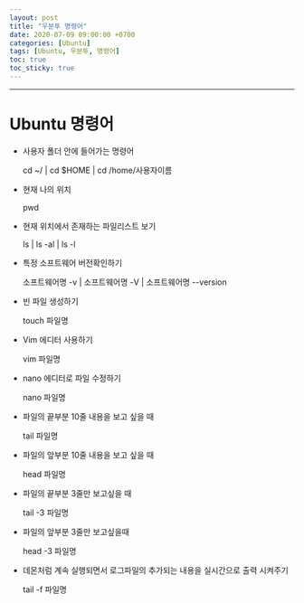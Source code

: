 ```yaml
---
layout: post
title: "우분투 명령어"
date: 2020-07-09 09:00:00 +0700
categories: [Ubuntu]
tags: [Ubuntu, 우분투, 명령어]
toc: true
toc_sticky: true
---
```




---

# Ubuntu 명령어

- 사용자 폴더 안에 들어가는 명령어

  cd ~/  |  cd $HOME  |  cd /home/사용자이름



- 현재 나의 위치

  pwd



- 현재 위치에서 존재하는 파일리스트 보기

  ls  |  ls -al  |  ls -l



- 특정 소프트웨어 버전확인하기

  소프트웨어명 -v  |  소프트웨어명 -V  | 소프트웨어명 --version



- 빈 파일 생성하기

  touch 파일명



- Vim 에디터 사용하기

  vim 파일명



- nano 에디터로 파일 수정하기

  nano 파일명



- 파일의 끝부분 10줄 내용을 보고 싶을 때

  tail 파일명



- 파일의 앞부분 10줄 내용을 보고 싶을 때

  head 파일명



- 파일의 끝부분 3줄만 보고싶을 때

  tail -3 파일명



- 파일의 앞부분 3줄만 보고싶을때

  head -3 파일명



- 데몬처럼 계속 실행되면서 로그파일의 추가되는 내용을 실시간으로 출력 시켜주기

  tail -f 파일명

